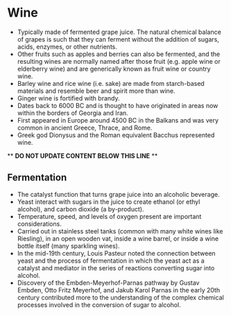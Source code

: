 Wine
====

* Typically made of fermented grape juice. The natural chemical balance of grapes is such that they can ferment without the addition of sugars, acids, enzymes, or other nutrients.
* Other fruits such as apples and berries can also be fermented, and the resulting wines are normally named after those fruit (e.g. apple wine or elderberry wine) and are generically known as fruit wine or country wine.
* Barley wine and rice wine (i.e. sake) are made from starch-based materials and resemble beer and spirit more than wine.
* Ginger wine is fortified with brandy.
* Dates back to 6000 BC and is thought to have originated in areas now within the borders of Georgia and Iran.
* First appeared in Europe around 4500 BC in the Balkans and was very common in ancient Greece, Thrace, and Rome.
* Greek god Dionysus and the Roman equivalent Bacchus represented wine.

** **DO NOT UPDATE CONTENT BELOW THIS LINE** **

Fermentation
------------

* The catalyst function that turns grape juice into an alcoholic beverage.
* Yeast interact with sugars in the juice to create ethanol (or ethyl alcohol), and carbon dioxide (a by-product).
* Temperature, speed, and levels of oxygen present are important considerations.
* Carried out in stainless steel tanks (common with many white wines like Riesling), in an open wooden vat, inside a wine barrel, or inside a wine bottle itself (many sparkling wines).
* In the mid-19th century, Louis Pasteur noted the connection between yeast and the process of fermentation in which the yeast act as a catalyst and mediator in the series of reactions converting sugar into alcohol.
* Discovery of the Embden-Meyerhof-Parnas pathway by Gustav Embden, Otto Fritz Meyerhof, and Jakub Karol Parnas in the early 20th century contributed more to the understanding of the complex chemical processes involved in the conversion of sugar to alcohol.

